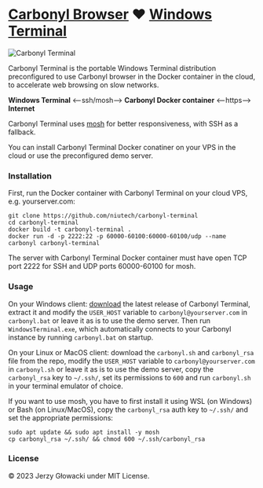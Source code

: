# [Carbonyl Browser](https://github.com/fathyb/carbonyl) ❤️ [Windows Terminal](https://github.com/microsoft/terminal)

![Carbonyl Terminal](https://github.com/niutech/carbonyl-terminal/assets/384997/88bb7289-1d34-4664-b574-5f1707549fba)

Carbonyl Terminal is the portable Windows Terminal distribution preconfigured to use Carbonyl browser in the Docker container in the cloud, to accelerate web browsing on slow networks.

**Windows Terminal** ⟵ssh/mosh⟶ **Carbonyl Docker container** ⟵https⟶ **Internet**

Carbonyl Terminal uses [mosh](https://mosh.org/) for better responsiveness, with SSH as a fallback.

You can install Carbonyl Terminal Docker conatiner on your VPS in the cloud or use the preconfigured demo server.

### Installation

First, run the Docker container with Carbonyl Terminal on your cloud VPS, e.g. yourserver.com:

```
git clone https://github.com/niutech/carbonyl-terminal
cd carbonyl-terminal
docker build -t carbonyl-terminal .
docker run -d -p 2222:22 -p 60000-60100:60000-60100/udp --name carbonyl carbonyl-terminal
```

The server with Carbonyl Terminal Docker container must have open TCP port 2222 for SSH and UDP ports 60000-60100 for mosh.

### Usage

On your Windows client: [download](https://github.com/niutech/carbonyl-terminal/releases) the latest release of Carbonyl Terminal, extract it and modify the `USER_HOST` variable to `carbonyl@yourserver.com` in `carbonyl.bat` or leave it as is to use the demo server. Then run `WindowsTerminal.exe`, which automatically connects to your Carbonyl instance by running `carbonyl.bat` on startup.

On your Linux or MacOS client: download the `carbonyl.sh` and `carbonyl_rsa` file from the repo, modify the `USER_HOST` variable to `carbonyl@yourserver.com` in `carbonyl.sh` or leave it as is to use the demo server, copy the `carbonyl_rsa` key to `~/.ssh/`, set its permissions to `600` and run `carbonyl.sh` in your terminal emulator of choice.

If you want to use mosh, you have to first install it using WSL (on Windows) or Bash (on Linux/MacOS), copy the `carbonyl_rsa` auth key to `~/.ssh/` and set the appropriate permissions:

```
sudo apt update && sudo apt install -y mosh
cp carbonyl_rsa ~/.ssh/ && chmod 600 ~/.ssh/carbonyl_rsa
```

### License

© 2023 Jerzy Głowacki under MIT License.
